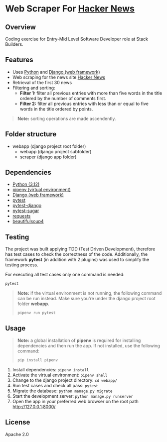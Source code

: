 # Web Scraper For [Hacker News][hacker_news]

## Overview
Coding exercise for Entry-Mid Level Software Developer role at Stack Builders.

## Features
- Uses [Python][python] and [Django (web framework)][django]
- Web scraping for the news site [Hacker News][hacker_news]
- Retrieval of the first 30 news
- Filtering and sorting:
  - **Filter 1:** filter all previous entries with more than five words in the title ordered by the number of comments first.
  - **Filter 2:** filter all previous entries with less than or equal to five words in the title ordered by points.
> **Note:** sorting operations are made ascendently.

## Folder structure
- webapp (django project root folder)
    - webapp (django project subfolder)
    - scraper (django app folder)

## Dependencies
- [Python (3.12)][python]
- [pipenv (virtual environment)][pipenv]
- [Django (web framework)][django]
- [pytest][pytest]
- [pytest-django][pytest-django]
- [pytest-sugar][pytest-sugar]
- [requests][requests]
- [beautifulsoup4][beautifulsoup4]

## Testing
The project was built applying TDD (Test Driven Development), therefore has test cases to check the correctness of the code. Additionally, the framework **pytest** (in addition with 2 plugins) was used to simplify the testing process.

For executing all test cases only one command is needed:
```bash
pytest
```
> **Note:** if the virtual environment is not running, the following command can be run instead. Make sure you're under the django project root folder **webapp**.
> ```bash
> pipenv run pytest
> ```

## Usage
> **Note:** a global installation of **pipenv** is required for installing dependencies and then run the app. If not installed, use the following command:
> ```bash
> pip install pipenv
> ```
1. Install dependencies: `pipenv install`
1. Activate the virtual environment: `pipenv shell`
1. Change to the django project directory: `cd webapp/`
1. Run test cases and check all pass: `pytest`
1. Migrate the database: `python manage.py migrate`
1. Start the development server: `python manage.py runserver`
1. Open the app in your preferred web browser on the root path http://127.0.0.1:8000/

## License

Apache 2.0

[hacker_news]: <https://news.ycombinator.com/>
[python]: <https://www.python.org/>
[django]: <https://www.djangoproject.com/>
[pipenv]: <https://pipenv-es.readthedocs.io/>
[pytest]: <https://docs.pytest.org/>
[pytest-django]: <https://pytest-django.readthedocs.io/>
[pytest-sugar]: <https://pypi.org/project/pytest-sugar/>
[requests]: <https://pypi.org/project/requests/>
[beautifulsoup4]: <https://pypi.org/project/beautifulsoup4/>
